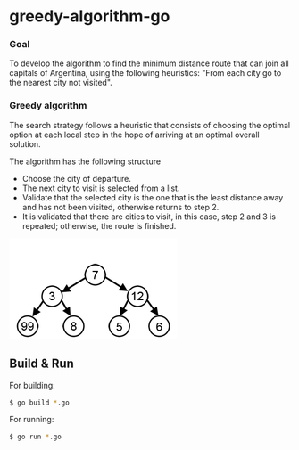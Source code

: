 # greedy-algorithm-go

### Goal

To develop the algorithm to find the minimum distance route that can join all capitals of Argentina, using the following heuristics: "From each city go to the nearest city not visited".


### Greedy algorithm

The search strategy follows a heuristic that consists of choosing the optimal option at each local step in the hope of arriving at an optimal overall solution.

The algorithm has the following structure

- Choose the city of departure.
- The next city to visit is selected from a list.
- Validate that the selected city is the one that is the least distance away and has not been visited, otherwise returns to step 2.
- It is validated that there are cities to visit, in this case, step 2 and 3 is repeated; otherwise, the route is finished.

![N|Solid](https://github.com/manerajona/greedy-algorithm-go/blob/master/greedy.gif)


## Build & Run

For building:
```sh
$ go build *.go
```
For running:
```sh
$ go run *.go
```
